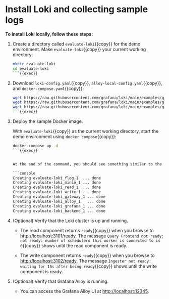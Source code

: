# Install Loki and collecting sample logs

**To install Loki locally, follow these steps:**

1. Create a directory called `evaluate-loki`{{copy}} for the demo environment.
   Make `evaluate-loki`{{copy}} your current working directory:

   ```bash
   mkdir evaluate-loki
   cd evaluate-loki
   ```{{exec}}

1. Download `loki-config.yaml`{{copy}}, `alloy-local-config.yaml`{{copy}}, and `docker-compose.yaml`{{copy}}:

   ```bash
   wget https://raw.githubusercontent.com/grafana/loki/main/examples/getting-started/loki-config.yaml -O loki-config.yaml
   wget https://raw.githubusercontent.com/grafana/loki/main/examples/getting-started/alloy-local-config.yaml -O alloy-local-config.yaml
   wget https://raw.githubusercontent.com/grafana/loki/main/examples/getting-started/docker-compose.yaml -O docker-compose.yaml
   ```{{exec}}

1. Deploy the sample Docker image.

   With `evaluate-loki`{{copy}} as the current working directory, start the demo environment using `docker compose`{{copy}}:

   ```bash
   docker-compose up -d
   ```{{exec}}


   At the end of the command, you should see something similar to the following:

   ```console
   Creating evaluate-loki_flog_1  ... done
   Creating evaluate-loki_minio_1 ... done
   Creating evaluate-loki_read_1  ... done
   Creating evaluate-loki_write_1 ... done
   Creating evaluate-loki_gateway_1 ... done
   Creating evaluate-loki_alloy_1   ... done
   Creating evaluate-loki_grafana_1 ... done
   Creating evaluate-loki_backend_1 ... done
   ```


1. (Optional) Verify that the Loki cluster is up and running.

   - The read component returns `ready`{{copy}} when you browse to [http://localhost:3101/ready]({{TRAFFIC_HOST1_3101}}/ready).
     The message `Query Frontend not ready: not ready: number of schedulers this worker is connected to is 0`{{copy}} shows until the read component is ready.

   - The write component returns `ready`{{copy}} when you browse to [http://localhost:3102/ready]({{TRAFFIC_HOST1_3102}}/ready).
     The message `Ingester not ready: waiting for 15s after being ready`{{copy}} shows until the write component is ready.

1. (Optional) Verify that Grafana Alloy is running.

   - You can access the Grafana Alloy UI at [http://localhost:12345]({{TRAFFIC_HOST1_12345}}).
